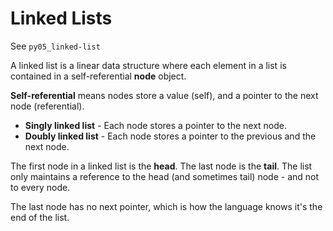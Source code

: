 # Linked Lists

See `py05_linked-list`

A linked list is a linear data structure where each element in a list is contained in a self-referential **node** object. 

**Self-referential** means nodes store a value (self), and a pointer to the next node (referential). 

* **Singly linked list** - Each node stores a pointer to the next node.
* **Doubly linked list** - Each node stores a pointer to the previous and the next node. 

The first node in a linked list is the **head**. The last node is the **tail**. The list only maintains a reference to the head (and sometimes tail) node - and not to every node. 

The last node has no next pointer, which is how the language knows it's the end of the list.

